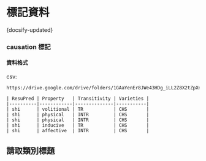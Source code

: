 
標記資料
==============================

{docsify-updated}

### causation 標記



#### 資料格式

csv:

```csv
https://drive.google.com/drive/folders/1GAaYenEr8JWe43HDg_iLL2Z8X2tZpXnw

| ResuPred | Property   | Transitivity | Varieties |
|----------|------------|--------------|-----------|
| shi      | volitional | TR           | CHS       |
| shi      | physical   | INTR         | CHS       |
| shi      | physical   | INTR         | CHS       |
| shi      | inducive   | TR           | CHS       |
| shi      | affective  | INTR         | CHS       |
```




請取類別標題
------------------------------

